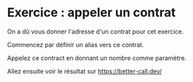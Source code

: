 # Exercice : appeler un contrat

On a dû vous donner l'adresse d'un contrat pour cet exercice.

Commencez par définir un alias vers ce contrat.

Appelez ce contract en donnant un nombre comme paramètre.

Allez ensuite voir le résultat sur https://better-call.dev/
